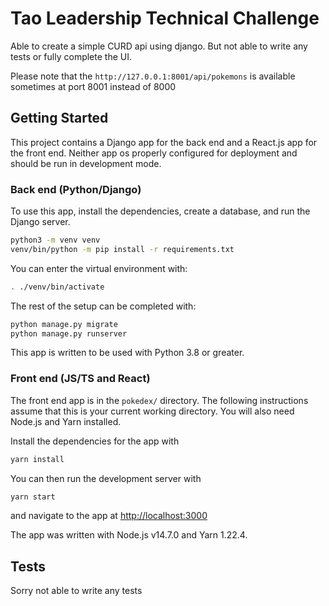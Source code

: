 # Tao Leadership Technical Challenge

Able to create a simple CURD api using django. But not able to write any tests or fully complete the UI.

Please note that the ```http://127.0.0.1:8001/api/pokemons``` is available sometimes at port 8001 instead of 8000

## Getting Started

This project contains a Django app for the back end and a React.js app for the
front end. Neither app os properly configured for deployment and should be run
in development mode.

### Back end (Python/Django)

To use this app, install the dependencies, create a database, and run the Django
server.

```sh
python3 -m venv venv
venv/bin/python -m pip install -r requirements.txt
```

You can enter the virtual environment with:

```sh
. ./venv/bin/activate
```

The rest of the setup can be completed with:

```sh
python manage.py migrate
python manage.py runserver
```

This app is written to be used with Python 3.8 or greater.

### Front end (JS/TS and React)

The front end app is in the `pokedex/` directory. The following instructions
assume that this is your current working directory. You will also need Node.js
and Yarn installed.

Install the dependencies for the app with

```sh
yarn install
```

You can then run the development server with

```sh
yarn start
```

and navigate to the app at <http://localhost:3000>

The app was written with Node.js v14.7.0 and Yarn 1.22.4.

## Tests

Sorry not able to write any tests
